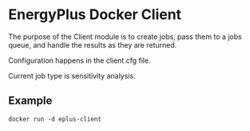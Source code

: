 # EnergyPlus Docker Client

The purpose of the Client module is to create jobs, pass them to a jobs queue,
and handle the results as they are returned.

Configuration happens in the client.cfg file.

Current job type is sensitivity analysis.

## Example

```
docker run -d eplus-client
```
